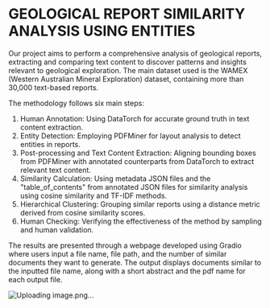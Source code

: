 # GEOLOGICAL REPORT SIMILARITY ANALYSIS USING ENTITIES

Our project aims to perform a comprehensive analysis of geological reports, extracting and comparing text content to discover patterns and insights relevant to geological exploration. The main dataset used is the WAMEX (Western Australian Mineral Exploration) dataset, containing more than 30,000 text-based reports.

The methodology follows six main steps:
1. Human Annotation: Using DataTorch for accurate ground truth in text content extraction.
2. Entity Detection: Employing PDFMiner for layout analysis to detect entities in reports.
3. Post-processing and Text Content Extraction: Aligning bounding boxes from PDFMiner with annotated counterparts from DataTorch to extract relevant text content.
4. Similarity Calculation: Using metadata JSON files and the "table_of_contents" from annotated JSON files for similarity analysis using cosine similarity and TF-IDF methods.
5. Hierarchical Clustering: Grouping similar reports using a distance metric derived from cosine similarity scores.
6. Human Checking: Verifying the effectiveness of the method by sampling and human validation.

The results are presented through a webpage developed using Gradio where users input a file name, file path, and the number of similar documents they want to generate. The output displays documents similar to the inputted file name, along with a short abstract and the pdf name for each output file.

![Uploading image.png…]()
